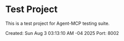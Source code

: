 # Test Project

This is a test project for Agent-MCP testing suite.

Created: Sun Aug  3 03:13:10 AM -04 2025
Port: 8002
